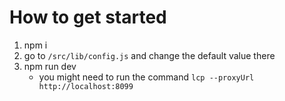 # How to get started
1. npm i 
2. go to `/src/lib/config.js` and change the default value there
3. npm run dev
    * you might need to run the command `lcp --proxyUrl http://localhost:8099`
    